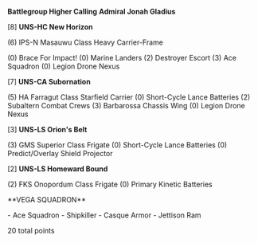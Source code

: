 **Battlegroup Higher Calling**
**Admiral Jonah Gladius**


[8]  **UNS-HC New Horizon**
 
(6)   IPS-N Masauwu Class Heavy Carrier-Frame <p>
(0)   Brace For Impact!
(0)   Marine Landers
(2)   Destroyer Escort
(3)   Ace Squadron
(0)   Legion Drone Nexus


[7]  **UNS-CA Subornation** <p>
(5)   HA Farragut Class Starfield Carrier
(0)   Short-Cycle Lance Batteries
(2)   Subaltern Combat Crews
(3)   Barbarossa Chassis Wing
(0)   Legion Drone Nexus

 
[3]  **UNS-LS Orion's Belt** <p>
(3)   GMS Superior Class Frigate
(0)   Short-Cycle Lance Batteries
(0)   Predict/Overlay Shield Projector

 
[2]  **UNS-LS Homeward Bound** <p>
(2)   FKS Onopordum Class Frigate
(0)   Primary Kinetic Batteries

 <p>
 **VEGA SQUADRON**
 <p>
 -   Ace Squadron
 -   Shipkiller
 -   Casque Armor
 -   Jettison Ram

 
20 total points
